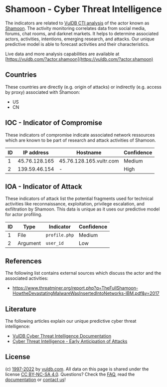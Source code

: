 # Shamoon - Cyber Threat Intelligence

The indicators are related to [VulDB CTI analysis](https://vuldb.com/?kb.cti) of the actor known as [Shamoon](https://vuldb.com/?actor.shamoon). The activity monitoring correlates data from social media, forums, chat rooms, and darknet markets. It helps to determine associated actors, activities, intentions, emerging research, and attacks. Our unique predictive model is able to forecast activities and their characteristics.

Live data and more analysis capabilities are available at [https://vuldb.com/?actor.shamoon](https://vuldb.com/?actor.shamoon)

## Countries

These countries are directly (e.g. origin of attacks) or indirectly (e.g. access by proxy) associated with Shamoon:

* US
* CN

## IOC - Indicator of Compromise

These indicators of compromise indicate associated network ressources which are known to be part of research and attack activities of Shamoon.

ID | IP address | Hostname | Confidence
-- | ---------- | -------- | ----------
1 | 45.76.128.165 | 45.76.128.165.vultr.com | Medium
2 | 139.59.46.154 | - | High

## IOA - Indicator of Attack

These indicators of attack list the potential fragments used for technical activities like reconnaissance, exploitation, privilege escalation, and exfiltration by Shamoon. This data is unique as it uses our predictive model for actor profiling.

ID | Type | Indicator | Confidence
-- | ---- | --------- | ----------
1 | File | `profile.php` | Medium
2 | Argument | `user_id` | Low

## References

The following list contains external sources which discuss the actor and the associated activities:

* https://www.threatminer.org/report.php?q=TheFullShamoon-HowtheDevastatingMalwareWasInsertedIntoNetworks-IBM.pdf&y=2017

## Literature

The following articles explain our unique predictive cyber threat intelligence:

* [VulDB Cyber Threat Intelligence Documentation](https://vuldb.com/?kb.cti)
* [Cyber Threat Intelligence - Early Anticipation of Attacks](https://www.scip.ch/en/?labs.20201022)

## License

(c) [1997-2022](https://vuldb.com/?kb.changelog) by [vuldb.com](https://vuldb.com/?kb.about). All data on this page is shared under the license [CC BY-NC-SA 4.0](https://creativecommons.org/licenses/by-nc-sa/4.0/). Questions? Check the [FAQ](https://vuldb.com/?kb.faq), read the [documentation](https://vuldb.com/?kb) or [contact us](https://vuldb.com/?contact)!
